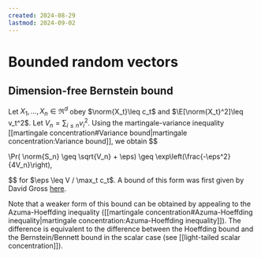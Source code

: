 ```yaml
---
created: 2024-08-29
lastmod: 2024-09-02
---
```


# Bounded random vectors 

## Dimension-free Bernstein bound 

Let $X_1, \dots, X_n\in\Re^d$ obey $\norm{X_t}\leq c_t$ and $\E[\norm{X_t}^2]\leq v_t^2$. Let $V_n = \sum_{i\leq n}v_i^2$. Using the martingale-variance inequality [[martingale concentration#Variance bound|martingale concentration:Variance bound]], we obtain 
$$

\Pr( \norm{S_n} \geq \sqrt{V_n} + \eps) \geq \exp\left(\frac{-\eps^2}{4V_n}\right),

$$
for $\eps \leq V / \max_t c_t$. A bound of this form was first given by David Gross [here](https://arxiv.org/pdf/0910.1879). 

Note that a weaker form of this bound can be obtained by appealing to the Azuma-Hoeffding inequality ([[martingale concentration#Azuma-Hoeffding inequality|martingale concentration:Azuma-Hoeffding inequality]]). The difference is equivalent to the difference between the Hoeffding bound and the Bernstein/Bennett bound in the scalar case (see [[light-tailed scalar concentration]]).   
